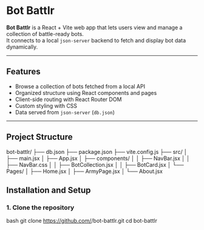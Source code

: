 #  Bot Battlr

**Bot Battlr** is a React + Vite web app that lets users view and manage a collection of battle-ready bots.  
It connects to a local `json-server` backend to fetch and display bot data dynamically.

---

##  Features

-  Browse a collection of bots fetched from a local API  
-  Organized structure using React components and pages  
-  Client-side routing with React Router DOM  
-  Custom styling with CSS  
-  Data served from `json-server` (`db.json`)

---

##  Project Structure
bot-battlr/
├── db.json
├── package.json
├── vite.config.js
├── src/
│ ├── main.jsx
│ ├── App.jsx
│ ├── components/
│ │ ├── NavBar.jsx
│ │ ├── NavBar.css
│ │ ├── BotCollection.jsx
│ │ ├── BotCard.jsx
│ └── Pages/
│ ├── Home.jsx
│ ├── ArmyPage.jsx
│ └── About.jsx
##  Installation and Setup

### 1. Clone the repository
bash
git clone https://github.com/<your-username>/bot-battlr.git
cd bot-battlr

